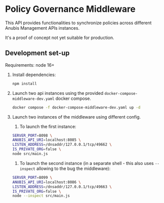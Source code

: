 # Policy Governance Middleware

This API provides functionalities to synchronize policies across different
Anubis Management APIs instances.

It's a proof of concept not yet suitable for production.

## Development set-up

Requirements: node 16+

1. Install dependencies:

    ```bash
    npm install
    ```

1. Launch two api instances using the provided
    `docker-compose-middleware-dev.yaml` docker compose.

    ```bash
    docker compose -f docker-compose-middleware-dev.yaml up -d
    ```

1. Launch two instances of the middleware using different config.
    1. To launch the first instance:

      ```bash
      SERVER_PORT=8098 \
      ANUBIS_API_URI=localhost:8085 \
      LISTEN_ADDRESS=/dnsaddr/127.0.0.1/tcp/49662 \
      IS_PRIVATE_ORG=false \
      node src/main.js
      ```

    1. To launch the second instance (in a separate shell - this
      also uses `--inspect` allowing to the bug the middleware):

      ```bash
      SERVER_PORT=8099 \
      ANUBIS_API_URI=localhost:8086 \
      LISTEN_ADDRESS=/dnsaddr/127.0.0.1/tcp/49663 \
      IS_PRIVATE_ORG=false \
      node --inspect src/main.js
      ```
